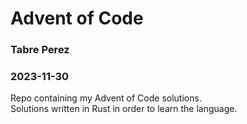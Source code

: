 # Advent of Code  
### Tabre Perez  
### 2023-11-30  

Repo containing my Advent of Code solutions.  
Solutions written in Rust in order to learn the language.
